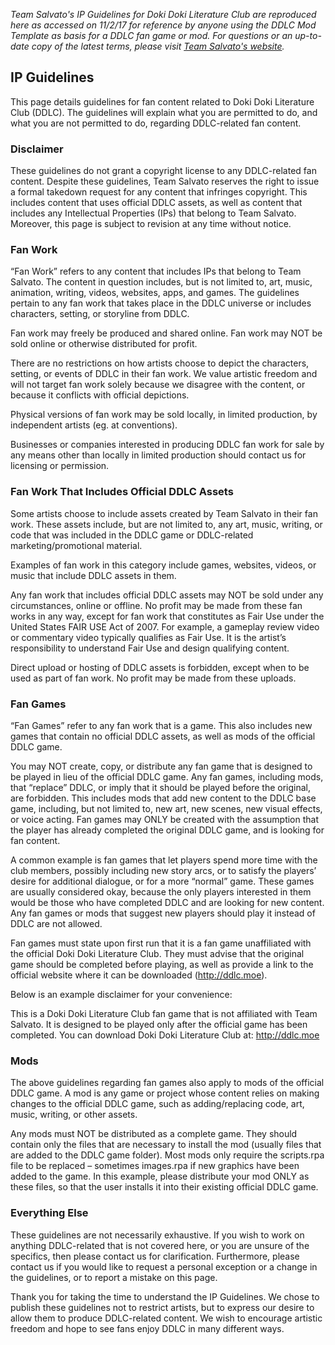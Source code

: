 *Team Salvato's IP Guidelines for Doki Doki Literature Club are reproduced here as accessed on 11/2/17 for reference by anyone using the DDLC Mod Template as basis for a DDLC fan game or mod. For questions or an up-to-date copy of the latest terms, please visit [Team Salvato's website](http://teamsalvato.com/ip-guidelines/).*

## IP Guidelines

This page details guidelines for fan content related to Doki Doki Literature Club (DDLC). The guidelines will explain what you are permitted to do, and what you are not permitted to do, regarding DDLC-related fan content.

### Disclaimer

These guidelines do not grant a copyright license to any DDLC-related fan content. Despite these guidelines, Team Salvato reserves the right to issue a formal takedown request for any content that infringes copyright. This includes content that uses official DDLC assets, as well as content that includes any Intellectual Properties (IPs) that belong to Team Salvato. Moreover, this page is subject to revision at any time without notice.

### Fan Work

“Fan Work” refers to any content that includes IPs that belong to Team Salvato. The content in question includes, but is not limited to, art, music, animation, writing, videos, websites, apps, and games. The guidelines pertain to any fan work that takes place in the DDLC universe or includes characters, setting, or storyline from DDLC.

Fan work may freely be produced and shared online. Fan work may NOT be sold online or otherwise distributed for profit.

There are no restrictions on how artists choose to depict the characters, setting, or events of DDLC in their fan work. We value artistic freedom and will not target fan work solely because we disagree with the content, or because it conflicts with official depictions.

Physical versions of fan work may be sold locally, in limited production, by independent artists (eg. at conventions).

Businesses or companies interested in producing DDLC fan work for sale by any means other than locally in limited production should contact us for licensing or permission.

### Fan Work That Includes Official DDLC Assets

Some artists choose to include assets created by Team Salvato in their fan work. These assets include, but are not limited to, any art, music, writing, or code that was included in the DDLC game or DDLC-related marketing/promotional material.

Examples of fan work in this category include games, websites, videos, or music that include DDLC assets in them.

Any fan work that includes official DDLC assets may NOT be sold under any circumstances, online or offline. No profit may be made from these fan works in any way, except for fan work that constitutes as Fair Use under the United States FAIR USE Act of 2007. For example, a gameplay review video or commentary video typically qualifies as Fair Use. It is the artist’s responsibility to understand Fair Use and design qualifying content.

Direct upload or hosting of DDLC assets is forbidden, except when to be used as part of fan work. No profit may be made from these uploads.

### Fan Games

“Fan Games” refer to any fan work that is a game. This also includes new games that contain no official DDLC assets, as well as mods of the official DDLC game.

You may NOT create, copy, or distribute any fan game that is designed to be played in lieu of the official DDLC game. Any fan games, including mods, that “replace” DDLC, or imply that it should be played before the original, are forbidden. This includes mods that add new content to the DDLC base game, including, but not limited to, new art, new scenes, new visual effects, or voice acting. Fan games may ONLY be created with the assumption that the player has already completed the original DDLC game, and is looking for fan content.

A common example is fan games that let players spend more time with the club members, possibly including new story arcs, or to satisfy the players’ desire for additional dialogue, or for a more “normal” game. These games are usually considered okay, because the only players interested in them would be those who have completed DDLC and are looking for new content. Any fan games or mods that suggest new players should play it instead of DDLC are not allowed.

Fan games must state upon first run that it is a fan game unaffiliated with the official Doki Doki Literature Club. They must advise that the original game should be completed before playing, as well as provide a link to the official website where it can be downloaded (http://ddlc.moe).

Below is an example disclaimer for your convenience:

This is a Doki Doki Literature Club fan game that is not affiliated with Team Salvato. It is designed to be played only after the official game has been completed. You can download Doki Doki Literature Club at: http://ddlc.moe

### Mods

The above guidelines regarding fan games also apply to mods of the official DDLC game. A mod is any game or project whose content relies on making changes to the official DDLC game, such as adding/replacing code, art, music, writing, or other assets.

Any mods must NOT be distributed as a complete game. They should contain only the files that are necessary to install the mod (usually files that are added to the DDLC game folder). Most mods only require the scripts.rpa file to be replaced – sometimes images.rpa if new graphics have been added to the game. In this example, please distribute your mod ONLY as these files, so that the user installs it into their existing official DDLC game.

### Everything Else

These guidelines are not necessarily exhaustive. If you wish to work on anything DDLC-related that is not covered here, or you are unsure of the specifics, then please contact us for clarification. Furthermore, please contact us if you would like to request a personal exception or a change in the guidelines, or to report a mistake on this page.

Thank you for taking the time to understand the IP Guidelines. We chose to publish these guidelines not to restrict artists, but to express our desire to allow them to produce DDLC-related content. We wish to encourage artistic freedom and hope to see fans enjoy DDLC in many different ways.
